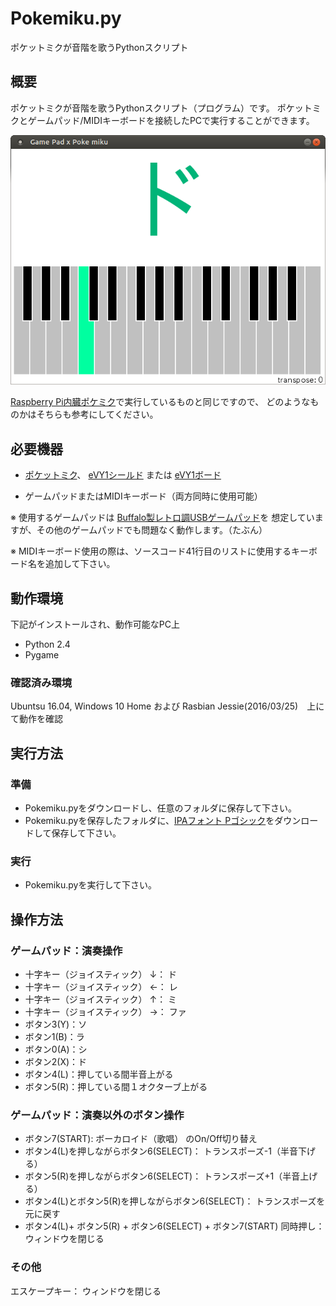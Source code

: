Pokemiku.py
=========

ポケットミクが音階を歌うPythonスクリプト

## 概要

ポケットミクが音階を歌うPythonスクリプト（プログラム）です。
ポケットミクとゲームパッド/MIDIキーボードを接続したPCで実行することができます。


![画面のスクリーンショット](img/PokemikuPy.png)


[Raspberry Pi内臓ポケミク](http://mashigure.blog.jp/archives/9299520.html)で実行しているものと同じですので、
どのようなものかはそちらも参考にしてください。


## 必要機器

* [ポケットミク](http://www.otonanokagaku.net/nsx39/)、
[eVY1シールド](https://www.switch-science.com/catalog/1490/)
 または 
[eVY1ボード](https://www.switch-science.com/catalog/1489/)

* ゲームパッドまたはMIDIキーボード（両方同時に使用可能）

※ 使用するゲームパッドは
[Buffalo製レトロ調USBゲームパッド](http://buffalo.jp/product/input/gamepad/bsgp801/)を
想定していますが、その他のゲームパッドでも問題なく動作します。（たぶん）

※ MIDIキーボード使用の際は、ソースコード41行目のリストに使用するキーボード名を追加して下さい。


## 動作環境

下記がインストールされ、動作可能なPC上

* Python 2.4
* Pygame


### 確認済み環境
Ubuntsu 16.04, Windows 10 Home および Rasbian Jessie(2016/03/25)　上にて動作を確認


## 実行方法

### 準備
* Pokemiku.pyをダウンロードし、任意のフォルダに保存して下さい。
* Pokemiku.pyを保存したフォルダに、[IPAフォント Pゴシック](http://forest.watch.impress.co.jp/library/software/ipafont/)をダウンロードして保存して下さい。

### 実行
* Pokemiku.pyを実行して下さい。

## 操作方法

### ゲームパッド：演奏操作

* 十字キー（ジョイスティック） ↓： ド 
* 十字キー（ジョイスティック） ←： レ
* 十字キー（ジョイスティック） ↑： ミ
* 十字キー（ジョイスティック） →： ファ
* ボタン3(Y)：ソ
* ボタン1(B)：ラ
* ボタン0(A)：シ
* ボタン2(X)：ド
* ボタン4(L)：押している間半音上がる
* ボタン5(R)：押している間１オクターブ上がる


### ゲームパッド：演奏以外のボタン操作

* ボタン7(START): ボーカロイド（歌唱） のOn/Off切り替え
* ボタン4(L)を押しながらボタン6(SELECT)： トランスポーズ-1（半音下げる）
* ボタン5(R)を押しながらボタン6(SELECT)： トランスポーズ+1（半音上げる）
* ボタン4(L)とボタン5(R)を押しながらボタン6(SELECT)： トランスポーズを元に戻す
* ボタン4(L)+ ボタン5(R) + ボタン6(SELECT) + ボタン7(START) 同時押し： ウィンドウを閉じる


### その他

エスケープキー： ウィンドウを閉じる



